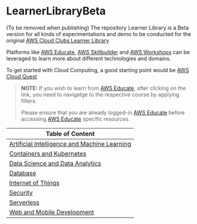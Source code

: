 # LearnerLibraryBeta
(To be removed when publishing) The repository Learner Library is a Beta version for all kinds of experimentations and demo to be conducted for the original [AWS Cloud Clubs Learner Library](https://github.com/build-on-aws/cloud-clubs-learner-library)

Platforms like [AWS Educate](https://www.awseducate.com/), [AWS Skillbuilder](https://explore.skillbuilder.aws/learn) and [AWS Workshops](https://workshops.aws/) can be leveraged to learn more about different technologies and domains.

To get started with Cloud Computing, a good starting point would be [AWS Cloud Quest](https://explore.skillbuilder.aws/learn/course/11458/play/42651/play-cloud-quest-cloud-practitioner)

> **__NOTE:__** If you wish to learn from [AWS Educate](https://www.awseducate.com/), after clicking on the link, you need to navigatge to the respective course by applying filters.
> 
> Please ensure that you are already logged-in [AWS Educate](https://www.awseducate.com/) before accessing [AWS Educate](https://www.awseducate.com/) specific resources.


| Table of Content                                              |
|---------------------------------------------------------------|
| [Artificial Intelligence and Machine Learning](/AI_ML)        |
| [Containers and Kubernetes](/Containers_Kubernetes)                                     |
| [Data Science and Data Analytics](/DataScience_DataAnalytics) |
| [Database](/Database)                                         |
| [Internet of Things](/IoT)                                    |
| [Security](/Security)                                         |
| [Serverless](/Serverless)                                     |
| [Web and Mobile Development](/Web_Mob_Development)                           |